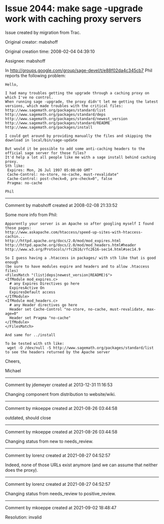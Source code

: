 # Issue 2044: make sage -upgrade work with caching proxy servers

Issue created by migration from Trac.

Original creator: mabshoff

Original creation time: 2008-02-04 04:39:10

Assignee: mabshoff

In http://groups.google.com/group/sage-devel/t/e88f02da4c345cb7 Phil reports the following problem:

```
Hello,

I had many troubles getting the upgrade through a caching proxy on
which I've no control.
When running sage -upgrade, the proxy didn't let me getting the latest
versions, which made troubles with the critical files:
http://www.sagemath.org/packages/standard/list
http://www.sagemath.org/packages/standard/deps
http://www.sagemath.org/packages/standard/newest_version
http://www.sagemath.org/packages/standard/README
http://www.sagemath.org/packages/install

I could get around by providing manually the files and skipping the
download in local/bin/sage-update

But would it be possible to add some anti-caching headers to the
official sage server for those files?
It'd help a lot all people like me with a sage install behind caching
proxy.
Sth like:
 Expires: Mon, 26 Jul 1997 05:00:00 GMT"
 Cache-Control: no-store, no-cache, must-revalidate"
 Cache-Control: post-check=0, pre-check=0", false
 Pragma: no-cache

Phil 
```



---

Comment by mabshoff created at 2008-02-08 21:33:52

Some more info from Phil:

```
Apparently your server is an Apache so after googling myself I found
those pages:
http://www.askapache.com/htaccess/speed-up-sites-with-htaccess-cachin...
http://httpd.apache.org/docs/2.0/mod/mod_expires.html
http://httpd.apache.org/docs/2.0/mod/mod_headers.html#header
http://www.w3.org/Protocols/rfc2616/rfc2616-sec14.html#sec14.9

So I guess having a .htaccess in packages/ with sth like that is good
enough
(be sure to have modules expire and headers and to allow .htaccess
files)
<FilesMatch "(list|deps|newest_version|README)$">
<IfModule mod_expires.c>
  # any Expires Directives go here
  ExpiresActive On
  ExpiresDefault access
</IfModule>
<IfModule mod_headers.c>
  # any Header directives go here
  Header set Cache-Control "no-store, no-cache, must-revalidate, max-
age=0"
  Header set Pragma "no-cache"
</IfModule>
</FilesMatch>

And same for ../install

To be tested with sth like:
 wget -O /dev/null -S http://www.sagemath.org/packages/standard/list
to see the headers returned by the Apache server 
```


Cheers,

Michael


---

Comment by jdemeyer created at 2013-12-31 11:16:53

Changing component from distribution to website/wiki.


---

Comment by mkoeppe created at 2021-08-26 03:44:58

outdated, should close


---

Comment by mkoeppe created at 2021-08-26 03:44:58

Changing status from new to needs_review.


---

Comment by lorenz created at 2021-08-27 04:52:57

Indeed, none of those URLs exist anymore (and we can assume that neither does the proxy).


---

Comment by lorenz created at 2021-08-27 04:52:57

Changing status from needs_review to positive_review.


---

Comment by mkoeppe created at 2021-09-02 18:48:47

Resolution: invalid
